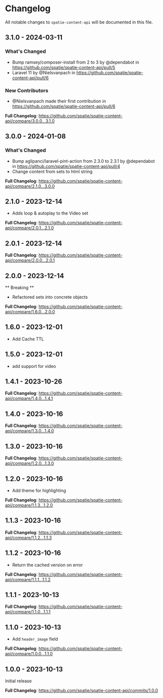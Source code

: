 # Changelog

All notable changes to `spatie-content-api` will be documented in this file.

## 3.1.0 - 2024-03-11

### What's Changed

* Bump ramsey/composer-install from 2 to 3 by @dependabot in https://github.com/spatie/spatie-content-api/pull/5
* Laravel 11 by @Nielsvanpach in https://github.com/spatie/spatie-content-api/pull/6

### New Contributors

* @Nielsvanpach made their first contribution in https://github.com/spatie/spatie-content-api/pull/6

**Full Changelog**: https://github.com/spatie/spatie-content-api/compare/3.0.0...3.1.0

## 3.0.0 - 2024-01-08

### What's Changed

* Bump aglipanci/laravel-pint-action from 2.3.0 to 2.3.1 by @dependabot in https://github.com/spatie/spatie-content-api/pull/4
* Change content from sets to html string

**Full Changelog**: https://github.com/spatie/spatie-content-api/compare/2.1.0...3.0.0

## 2.1.0 - 2023-12-14

* Adds loop & autoplay to the Video set

**Full Changelog**: https://github.com/spatie/spatie-content-api/compare/2.0.1...2.1.0

## 2.0.1 - 2023-12-14

**Full Changelog**: https://github.com/spatie/spatie-content-api/compare/2.0.0...2.0.1

## 2.0.0 - 2023-12-14

** Breaking **

* Refactored sets into concrete objects

**Full Changelog**: https://github.com/spatie/spatie-content-api/compare/1.6.0...2.0.0

## 1.6.0 - 2023-12-01

- Add Cache TTL

## 1.5.0 - 2023-12-01

- add support for video

## 1.4.1 - 2023-10-26

**Full Changelog**: https://github.com/spatie/spatie-content-api/compare/1.4.0...1.4.1

## 1.4.0 - 2023-10-16

**Full Changelog**: https://github.com/spatie/spatie-content-api/compare/1.3.0...1.4.0

## 1.3.0 - 2023-10-16

**Full Changelog**: https://github.com/spatie/spatie-content-api/compare/1.2.0...1.3.0

## 1.2.0 - 2023-10-16

- Add theme for highlighting

**Full Changelog**: https://github.com/spatie/spatie-content-api/compare/1.1.3...1.2.0

## 1.1.3 - 2023-10-16

**Full Changelog**: https://github.com/spatie/spatie-content-api/compare/1.1.2...1.1.3

## 1.1.2 - 2023-10-16

- Return the cached version on error

**Full Changelog**: https://github.com/spatie/spatie-content-api/compare/1.1.1...1.1.2

## 1.1.1 - 2023-10-13

**Full Changelog**: https://github.com/spatie/spatie-content-api/compare/1.1.0...1.1.1

## 1.1.0 - 2023-10-13

- Add `header_image` field

**Full Changelog**: https://github.com/spatie/spatie-content-api/compare/1.0.0...1.1.0

## 1.0.0 - 2023-10-13

Initial release

**Full Changelog**: https://github.com/spatie/spatie-content-api/commits/1.0.0
